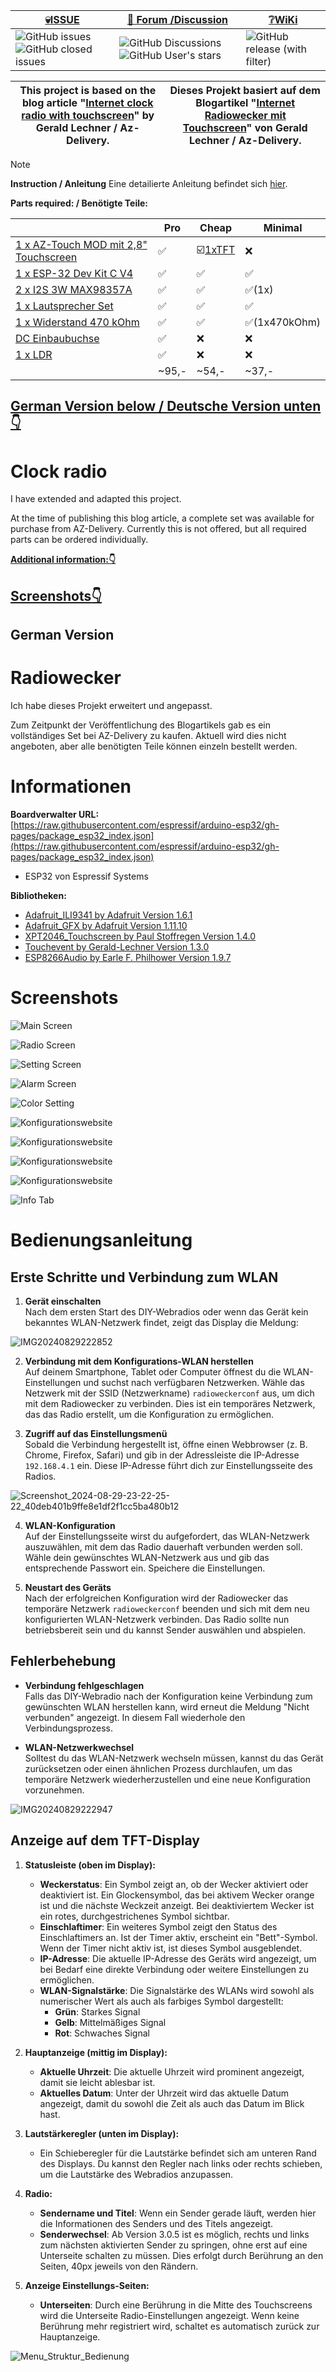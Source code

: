 


<div align="center">

|[:skull:ISSUE](https://github.com/beabel/radiowecker/issues?q=is%3Aissue)|[:speech_balloon: Forum /Discussion](https://github.com/beabel/radiowecker/discussions?discussions_q=)|[:grey_question:WiKi](https://github.com/beabel/radiowecker/wiki)|
|--|--|--|
|![GitHub issues](https://img.shields.io/github/issues/beabel/radiowecker)![GitHub closed issues](https://img.shields.io/github/issues-closed/beabel/radiowecker)|![GitHub Discussions](https://img.shields.io/github/discussions/beabel/radiowecker)![GitHub User's stars](https://img.shields.io/github/stars/beabel)|![GitHub release (with filter)](https://img.shields.io/github/v/release/beabel/radiowecker)


</div>


|This project is based on the blog article "[Internet clock radio with touchscreen](https://www.az-delivery.de/blogs/azdelivery-blog-fur-arduino-und-raspberry-pi/internet-radiowecker-mit-touchscreen)" by Gerald Lechner / Az-Delivery. | Dieses Projekt basiert auf dem Blogartikel "[Internet Radiowecker mit Touchscreen](https://www.az-delivery.de/blogs/azdelivery-blog-fur-arduino-und-raspberry-pi/internet-radiowecker-mit-touchscreen)" von Gerald Lechner / Az-Delivery.  |
|--|--|

> [!NOTE]  
> **Instruction / Anleitung**
> Eine detailierte Anleitung befindet sich [hier](https://github.com/beabel/radiowecker/wiki).

**Parts required: / Benötigte Teile:** 

||Pro|Cheap|Minimal|
|--|--|--|--|
|[1 x AZ-Touch MOD mit 2,8" Touchscreen](https://amzn.to/3srKxjE)|:white_check_mark:|:ballot_box_with_check:[1xTFT](https://amzn.to/3MEtdyy)|:x:|
|[1 x ESP-32 Dev Kit C V4](https://amzn.to/40ApxUA)|:white_check_mark:|:white_check_mark:|:white_check_mark:|
|[2 x I2S 3W MAX98357A](https://amzn.to/3QSHtGF)|:white_check_mark:|:white_check_mark:|:white_check_mark:(1x)|
|[1 x Lautsprecher Set](https://amzn.to/3SSyQNR)|:white_check_mark:|:white_check_mark:|:white_check_mark:|
|[1 x Widerstand 470 kOhm](https://amzn.to/3Sw17cL)|:white_check_mark:|:white_check_mark:|:white_check_mark:(1x470kOhm)|
|[DC Einbaubuchse](https://amzn.to/47it0ZY)|:white_check_mark:|:x:|:x:|
|[1 x LDR](https://amzn.to/3FQYCKq)|:white_check_mark:|:x:|:x:|
||~95,-|~54,-|~37,-|

[German Version below / Deutsche Version unten:point_down:](#german-version)
----
# Clock radio

I have extended and adapted this project.


At the time of publishing this blog article, a complete set was available for purchase from AZ-Delivery. Currently this is not offered, but all required parts can be ordered individually.


**[Additional information::point_down:](#informationen)**

## [Screenshots:point_down:](#screenshots)

## German Version

# Radiowecker

Ich habe dieses Projekt erweitert und angepasst.

Zum Zeitpunkt der Veröffentlichung des Blogartikels gab es ein vollständiges Set bei AZ-Delivery zu kaufen. Aktuell wird dies nicht angeboten, aber alle benötigten Teile können einzeln bestellt werden.

# Informationen

**Boardverwalter URL:**
[https://raw.githubusercontent.com/espressif/arduino-esp32/gh-pages/package_esp32_index.json](https://raw.githubusercontent.com/espressif/arduino-esp32/gh-pages/package_esp32_index.json)
- ESP32 von Espressif Systems

**Bibliotheken:**
- [Adafruit_ILI9341 by Adafruit Version 1.6.1](https://github.com/adafruit/Adafruit_ILI9341)
- [Adafruit_GFX by Adafruit Version 1.11.10](https://github.com/adafruit/Adafruit-GFX-Library)
- [XPT2046_Touchscreen by Paul Stoffregen Version 1.4.0](https://github.com/PaulStoffregen/XPT2046_Touchscreen)
- [Touchevent by Gerald-Lechner Version 1.3.0](https://github.com/GerLech/TouchEvent)
- [ESP8266Audio by Earle F. Philhower Version 1.9.7](https://github.com/earlephilhower/ESP8266Audio)

# Screenshots

![Main Screen](screenshot/result.jpg?raw=true "Hauptbildschirm")

![Radio Screen](screenshot/radio.jpg?raw=true "Radiobildschirm")

![Setting Screen](screenshot/settings.jpg?raw=true "Einstellungen")

![Alarm Screen](screenshot/alarm.jpg?raw=true "Alarm Einstellungen")

![Color Setting](screenshot/settings_color.png?raw=true "Farbeinstellungen")

![Konfigurationswebsite](screenshot/website.png?raw=true "Musik")

![Konfigurationswebsite](screenshot/website_2.png?raw=true "Wecker")

![Konfigurationswebsite](screenshot/website_3.png?raw=true "Radio")

![Konfigurationswebsite](screenshot/website_4.png?raw=true "WLAN")

![Info Tab](screenshot/info_tab.png?raw=true "Info Tab")

# Bedienungsanleitung

## Erste Schritte und Verbindung zum WLAN

1. **Gerät einschalten**  
   Nach dem ersten Start des DIY-Webradios oder wenn das Gerät kein bekanntes WLAN-Netzwerk findet, zeigt das Display die Meldung:

![IMG20240829222852](https://github.com/user-attachments/assets/b9cd9628-1b1a-47af-a4ec-16bbda20790b)

2. **Verbindung mit dem Konfigurations-WLAN herstellen**  
   Auf deinem Smartphone, Tablet oder Computer öffnest du die WLAN-Einstellungen und suchst nach verfügbaren Netzwerken. Wähle das Netzwerk mit der SSID (Netzwerkname) `radioweckerconf` aus, um dich mit dem Radiowecker zu verbinden. Dies ist ein temporäres Netzwerk, das das Radio erstellt, um die Konfiguration zu ermöglichen.

3. **Zugriff auf das Einstellungsmenü**  
   Sobald die Verbindung hergestellt ist, öffne einen Webbrowser (z. B. Chrome, Firefox, Safari) und gib in der Adressleiste die IP-Adresse `192.168.4.1` ein. Diese IP-Adresse führt dich zur Einstellungsseite des Radios.

![Screenshot_2024-08-29-23-22-25-22_40deb401b9ffe8e1df2f1cc5ba480b12](https://github.com/user-attachments/assets/bfbfbaba-883e-4363-8fa7-d76cd5086622)

4. **WLAN-Konfiguration**  
   Auf der Einstellungsseite wirst du aufgefordert, das WLAN-Netzwerk auszuwählen, mit dem das Radio dauerhaft verbunden werden soll. Wähle dein gewünschtes WLAN-Netzwerk aus und gib das entsprechende Passwort ein. Speichere die Einstellungen.

5. **Neustart des Geräts**  
   Nach der erfolgreichen Konfiguration wird der Radiowecker das temporäre Netzwerk `radioweckerconf` beenden und sich mit dem neu konfigurierten WLAN-Netzwerk verbinden. Das Radio sollte nun betriebsbereit sein und du kannst Sender auswählen und abspielen.

## Fehlerbehebung

- **Verbindung fehlgeschlagen**  
   Falls das DIY-Webradio nach der Konfiguration keine Verbindung zum gewünschten WLAN herstellen kann, wird erneut die Meldung "Nicht verbunden" angezeigt. In diesem Fall wiederhole den Verbindungsprozess.

- **WLAN-Netzwerkwechsel**  
   Solltest du das WLAN-Netzwerk wechseln müssen, kannst du das Gerät zurücksetzen oder einen ähnlichen Prozess durchlaufen, um das temporäre Netzwerk wiederherzustellen und eine neue Konfiguration vorzunehmen.

![IMG20240829222947](https://github.com/user-attachments/assets/173331b3-420c-48e5-8cce-321bdef13102)

## Anzeige auf dem TFT-Display

1. **Statusleiste (oben im Display):**
   - **Weckerstatus**: Ein Symbol zeigt an, ob der Wecker aktiviert oder deaktiviert ist. Ein Glockensymbol, das bei aktivem Wecker orange ist und die nächste Weckzeit anzeigt. Bei deaktiviertem Wecker ist ein rotes, durchgestrichenes Symbol sichtbar.
   - **Einschlaftimer**: Ein weiteres Symbol zeigt den Status des Einschlaftimers an. Ist der Timer aktiv, erscheint ein "Bett"-Symbol. Wenn der Timer nicht aktiv ist, ist dieses Symbol ausgeblendet.
   - **IP-Adresse**: Die aktuelle IP-Adresse des Geräts wird angezeigt, um bei Bedarf eine direkte Verbindung oder weitere Einstellungen zu ermöglichen.
   - **WLAN-Signalstärke**: Die Signalstärke des WLANs wird sowohl als numerischer Wert als auch als farbiges Symbol dargestellt:
     - **Grün**: Starkes Signal
     - **Gelb**: Mittelmäßiges Signal
     - **Rot**: Schwaches Signal

2. **Hauptanzeige (mittig im Display):**
   - **Aktuelle Uhrzeit**: Die aktuelle Uhrzeit wird prominent angezeigt, damit sie leicht ablesbar ist.
   - **Aktuelles Datum**: Unter der Uhrzeit wird das aktuelle Datum angezeigt, damit du sowohl die Zeit als auch das Datum im Blick hast.

3. **Lautstärkeregler (unten im Display):**
   - Ein Schieberegler für die Lautstärke befindet sich am unteren Rand des Displays. Du kannst den Regler nach links oder rechts schieben, um die Lautstärke des Webradios anzupassen.

4. **Radio:**
   - **Sendername und Titel**: Wenn ein Sender gerade läuft, werden hier die Informationen des Senders und des Titels angezeigt.
   - **Senderwechsel**: Ab Version 3.0.5 ist es möglich, rechts und links zum nächsten aktivierten Sender zu springen, ohne erst auf eine Unterseite schalten zu müssen. Dies erfolgt durch Berührung an den Seiten, 40px jeweils von den Rändern.

5. **Anzeige Einstellungs-Seiten:**
   - **Unterseiten**: Durch eine Berührung in die Mitte des Touchscreens wird die Unterseite Radio-Einstellungen angezeigt. Wenn keine Berührung mehr registriert wird, schaltet es automatisch zurück zur Hauptanzeige.

![Menu_Struktur_Bedienung](https://github.com/user-attachments/assets/11992ce4-75e4-4e49-ab48-89516053c784)


